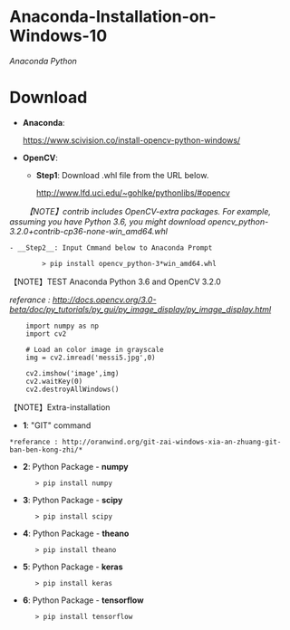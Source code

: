 # Anaconda-Installation-on-Windows-10
 *Anaconda Python*

# Download
- __Anaconda__:

    https://www.scivision.co/install-opencv-python-windows/
    
- __OpenCV__:

    - __Step1__: Download .whl file from the URL below.
    
         http://www.lfd.uci.edu/~gohlke/pythonlibs/#opencv

        *【NOTE】contrib includes OpenCV-extra packages.*
        *For example, assuming you have Python 3.6, you might download opencv_python-3.2.0+contrib-cp36-none-win_amd64.whl*
        
    - __Step2__: Input Cmmand below to Anaconda Prompt

            > pip install opencv_python-3*win_amd64.whl


【NOTE】TEST Anaconda Python 3.6 and OpenCV 3.2.0

*referance : http://docs.opencv.org/3.0-beta/doc/py_tutorials/py_gui/py_image_display/py_image_display.html*

        import numpy as np
        import cv2

        # Load an color image in grayscale
        img = cv2.imread('messi5.jpg',0)

        cv2.imshow('image',img)
        cv2.waitKey(0)
        cv2.destroyAllWindows()


【NOTE】Extra-installation 

   - __1__: "GIT" command

    *referance : http://oranwind.org/git-zai-windows-xia-an-zhuang-git-ban-ben-kong-zhi/*

   - __2__: Python Package - __numpy__
   
            > pip install numpy
        
   - __3__: Python Package - __scipy__

            > pip install scipy
        
   - __4__: Python Package - __theano__

            > pip install theano
        
   - __5__: Python Package - __keras__

            > pip install keras
        
   - __6__: Python Package - __tensorflow__
    
            > pip install tensorflow
